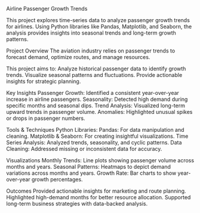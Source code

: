 Airline Passenger Growth Trends

This project explores time-series data to analyze passenger growth trends for airlines. 
Using Python libraries like Pandas, Matplotlib, and Seaborn, the analysis provides insights into seasonal trends and long-term growth patterns.

Project Overview
The aviation industry relies on passenger trends to forecast demand, optimize routes, and manage resources. 

This project aims to: 
Analyze historical passenger data to identify growth trends.
Visualize seasonal patterns and fluctuations.
Provide actionable insights for strategic planning.

Key Insights
Passenger Growth: Identified a consistent year-over-year increase in airline passengers.
Seasonality: Detected high demand during specific months and seasonal dips.
Trend Analysis: Visualized long-term upward trends in passenger volume.
Anomalies: Highlighted unusual spikes or drops in passenger numbers.

Tools & Techniques
Python Libraries:
Pandas: For data manipulation and cleaning.
Matplotlib & Seaborn: For creating insightful visualizations.
Time Series Analysis: Analyzed trends, seasonality, and cyclic patterns.
Data Cleaning: Addressed missing or inconsistent data for accuracy.

Visualizations
Monthly Trends: Line plots showing passenger volume across months and years.
Seasonal Patterns: Heatmaps to depict demand variations across months and years.
Growth Rate: Bar charts to show year-over-year growth percentages.

Outcomes
Provided actionable insights for marketing and route planning.
Highlighted high-demand months for better resource allocation.
Supported long-term business strategies with data-backed analysis.
